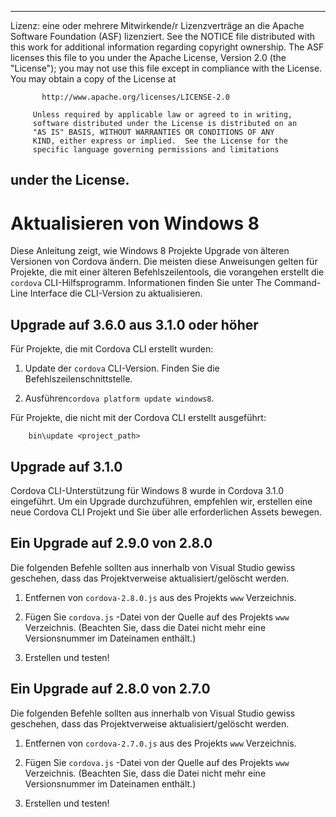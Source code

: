 * * *

Lizenz: eine oder mehrere Mitwirkende/r Lizenzverträge an die Apache Software Foundation (ASF) lizenziert. See the NOTICE file distributed with this work for additional information regarding copyright ownership. The ASF licenses this file to you under the Apache License, Version 2.0 (the "License"); you may not use this file except in compliance with the License. You may obtain a copy of the License at

           http://www.apache.org/licenses/LICENSE-2.0
    
         Unless required by applicable law or agreed to in writing,
         software distributed under the License is distributed on an
         "AS IS" BASIS, WITHOUT WARRANTIES OR CONDITIONS OF ANY
         KIND, either express or implied.  See the License for the
         specific language governing permissions and limitations
    

## under the License.

# Aktualisieren von Windows 8

Diese Anleitung zeigt, wie Windows 8 Projekte Upgrade von älteren Versionen von Cordova ändern. Die meisten diese Anweisungen gelten für Projekte, die mit einer älteren Befehlszeilentools, die vorangehen erstellt die `cordova` CLI-Hilfsprogramm. Informationen finden Sie unter The Command-Line Interface die CLI-Version zu aktualisieren.

## Upgrade auf 3.6.0 aus 3.1.0 oder höher

Für Projekte, die mit Cordova CLI erstellt wurden:

1.  Update der `cordova` CLI-Version. Finden Sie die Befehlszeilenschnittstelle.

2.  Ausführen`cordova platform update windows8`.

Für Projekte, die nicht mit der Cordova CLI erstellt ausgeführt:

        bin\update <project_path>
    

## Upgrade auf 3.1.0

Cordova CLI-Unterstützung für Windows 8 wurde in Cordova 3.1.0 eingeführt. Um ein Upgrade durchzuführen, empfehlen wir, erstellen eine neue Cordova CLI Projekt und Sie über alle erforderlichen Assets bewegen.

## Ein Upgrade auf 2.9.0 von 2.8.0

Die folgenden Befehle sollten aus innerhalb von Visual Studio gewiss geschehen, dass das Projektverweise aktualisiert/gelöscht werden.

1.  Entfernen von `cordova-2.8.0.js` aus des Projekts `www` Verzeichnis.

2.  Fügen Sie `cordova.js` -Datei von der Quelle auf des Projekts `www` Verzeichnis. (Beachten Sie, dass die Datei nicht mehr eine Versionsnummer im Dateinamen enthält.)

3.  Erstellen und testen!

## Ein Upgrade auf 2.8.0 von 2.7.0

Die folgenden Befehle sollten aus innerhalb von Visual Studio gewiss geschehen, dass das Projektverweise aktualisiert/gelöscht werden.

1.  Entfernen von `cordova-2.7.0.js` aus des Projekts `www` Verzeichnis.

2.  Fügen Sie `cordova.js` -Datei von der Quelle auf des Projekts `www` Verzeichnis. (Beachten Sie, dass die Datei nicht mehr eine Versionsnummer im Dateinamen enthält.)

3.  Erstellen und testen!